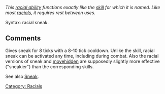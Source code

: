 *This [racial ability](:Category:_Racials.md "wikilink") functions
exactly like the [skill](:Category:_Skills.md "wikilink") for which it
is named. Like most [racials](:Category:_Racials.md "wikilink"), it
requires rest between uses.*

Syntax: racial sneak.

## Comments

Gives sneak for 8 ticks with a 8-10 tick cooldown. Unlike the skill,
racial sneak can be activated any time, including during combat. Also
the racial versions of sneak and
[movehidden](Racial_Movehidden.md "wikilink") are supposedly slightly
more effective ("sneakier") than the corresponding skills.

See also [Sneak](Sneak.md "wikilink").

[Category: Racials](Category:_Racials "wikilink")
